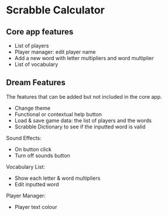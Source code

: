 # Scrabble Calculator

## Core app features

- List of players
- Player manager: edit player name
- Add a new word with letter multipliers and word multiplier
- List of vocabulary


## Dream Features

The features that can be added but not included in the core app.

- Change theme
- Functional or contextual help button
- Load & save game data: the list of players and the words
- Scrabble Dictionary to see if the inputted word is valid

Sound Effects:
- On button click
- Turn off sounds button

Vocabulary List:
- Show each letter & word multipliers
- Edit inputted word

Player Manager:
- Player text colour